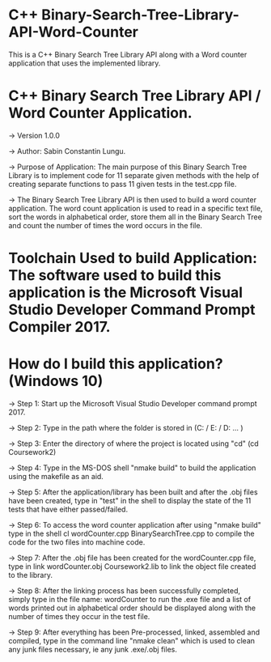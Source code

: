 # C++ Binary-Search-Tree-Library-API-Word-Counter
This is a C++ Binary Search Tree Library API along with a Word counter application that uses the implemented library.

# C++ Binary Search Tree Library API / Word Counter Application.

-> Version 1.0.0

-> Author: Sabin Constantin Lungu.

-> Purpose of Application: The main purpose of this Binary Search Tree Library is to implement code for 11 separate given methods with the help of creating separate functions to pass 11 given tests in the test.cpp file.

-> The Binary Search Tree Library API is then used to build a word counter application. The word count application is used to read in a specific text file, sort the words in alphabetical order, store them all in the Binary Search Tree and count the number of times the word occurs in the file.

# Toolchain Used to build Application: The software used to build this application is the Microsoft Visual Studio Developer Command Prompt Compiler 2017.

# How do I build this application? (Windows 10)

-> Step 1: Start up the Microsoft Visual Studio Developer command prompt 2017.

-> Step 2: Type in the path where the folder is stored in (C: / E: / D: ... )

-> Step 3: Enter the directory of where the project is located using "cd"  (cd Coursework2)

-> Step 4: Type in the MS-DOS shell "nmake build" to build the application using the makefile as an aid.

-> Step 5: After the application/library has been built and after the .obj files have been created, type in "test" in the shell to display the state of the 11 tests that have either passed/failed.

-> Step 6: To access the word counter application after using "nmake build" type in the shell cl wordCounter.cpp BinarySearchTree.cpp to compile the code for the two files into machine code.

-> Step 7: After the .obj file has been created for the wordCounter.cpp file, type in link wordCounter.obj Coursework2.lib to link the object file created to the library.

-> Step 8: After the linking process has been successfully completed, simply type in the file name: wordCounter to run the .exe file and a list of words printed out in alphabetical order should be displayed along with the number of times they occur in the test file.

-> Step 9: After everything has been Pre-processed, linked, assembled and compiled, type in the command line "nmake clean" which is used to clean any junk files necessary, ie any junk .exe/.obj files.
